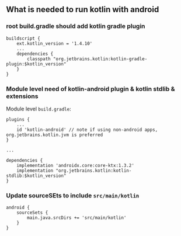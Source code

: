 
## What is needed to run kotlin with android


### root build.gradle should add kotlin gradle plugin

```
buildscript {
    ext.kotlin_version = '1.4.10'
    ...
    dependencies {
        classpath "org.jetbrains.kotlin:kotlin-gradle-plugin:$kotlin_version"
    }
}
```

### Module level need of kotlin-android plugin & kotlin stdlib & extensions

Module level `build.gradle`:

```
plugins {
    ...
    id 'kotlin-android' // note if using non-android apps, org.jetbrains.kotlin.jvm is preferred
}

...

dependencies {
    implementation 'androidx.core:core-ktx:1.3.2'
    implementation "org.jetbrains.kotlin:kotlin-stdlib:$kotlin_version"
}
```

### Update sourceSEts to include `src/main/kotlin`

```
android {
    sourceSets {
        main.java.srcDirs += 'src/main/kotlin'
    }
}
```